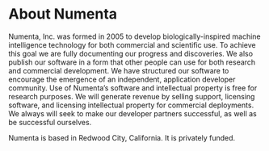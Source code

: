 
# About Numenta

Numenta, Inc. was formed in 2005 to develop biologically-inspired machine intelligence technology for both commercial and scientific use. To achieve this goal we are fully documenting our progress and discoveries. We also publish our software in a form that other people can use for both research and commercial development. We have structured our software to encourage the emergence of an independent, application developer community. Use of Numenta’s software and intellectual property is free for research purposes. We will generate revenue by selling support, licensing software, and licensing intellectual property for commercial deployments. We always will seek to make our developer partners successful, as well as be successful ourselves.

Numenta is based in Redwood City, California. It is privately funded.
